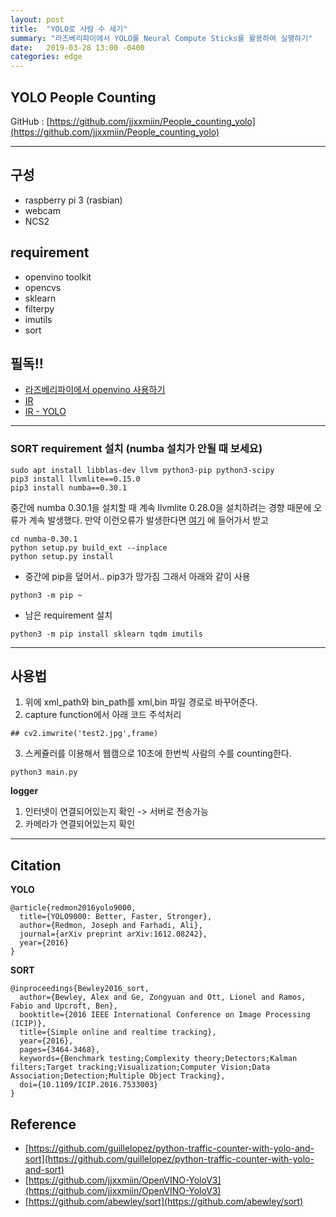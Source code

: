 ```yaml
---
layout: post
title:  "YOLO로 사람 수 세기"
summary: "라즈베리파이에서 YOLO를 Neural Compute Sticks를 활용하여 실행하기"
date:   2019-03-28 13:00 -0400
categories: edge
---
```


## YOLO People Counting

GitHub : [https://github.com/jjxxmiin/People_counting_yolo](https://github.com/jjxxmiin/People_counting_yolo)

---

## 구성
- raspberry pi 3 (rasbian)
- webcam
- NCS2

## requirement
- openvino toolkit
- opencvs
- sklearn
- filterpy
- imutils
- sort

## 필독!!
- [라즈베리파이에서 openvino 사용하기](https://jjxxmiin.github.io/pi/2019/03/08/NCS2/)
- [IR](https://jjxxmiin.github.io/pi/2019/03/08/NCS2_IR/)
- [IR - YOLO](https://jjxxmiin.github.io/openvino/2019/03/30/yolo-openvino/)

---

### SORT requirement 설치 (numba 설치가 안될 때 보세요)

```
sudo apt install libblas-dev llvm python3-pip python3-scipy
pip3 install llvmlite==0.15.0
pip3 install numba==0.30.1
```

중간에 numba 0.30.1을 설치할 때 계속 llvmlite 0.28.0을 설치하려는 경향 때문에 오류가 계속 발생했다. 만약 이런오류가 발생한다면 [여기](https://pypi.org/project/numba/0.30.1/) 에 들어가서 받고

```
cd numba-0.30.1
python setup.py build_ext --inplace
python setup.py install
```

- 중간에 pip을 덮어서.. pip3가 망가짐 그래서 아래와 같이 사용

```
python3 -m pip ~
```

- 남은 requirement 설치

```
python3 -m pip install sklearn tqdm imutils
```

---

## 사용법

1. 위에 xml_path와 bin_path를 xml,bin 파일 경로로 바꾸어준다.
2. capture function에서 아래 코드 주석처리
```
## cv2.imwrite('test2.jpg',frame)
```
3. 스케쥴러를 이용해서 웹캠으로 10초에 한번씩 사람의 수를 counting한다.

```
python3 main.py
```

**logger**
1. 인터넷이 연결되어있는지 확인 -> 서버로 전송가능
2. 카메라가 연결되어있는지 확인

---

## Citation

**YOLO**

    @article{redmon2016yolo9000,
      title={YOLO9000: Better, Faster, Stronger},
      author={Redmon, Joseph and Farhadi, Ali},
      journal={arXiv preprint arXiv:1612.08242},
      year={2016}
    }

**SORT**

    @inproceedings{Bewley2016_sort,
      author={Bewley, Alex and Ge, Zongyuan and Ott, Lionel and Ramos, Fabio and Upcroft, Ben},
      booktitle={2016 IEEE International Conference on Image Processing (ICIP)},
      title={Simple online and realtime tracking},
      year={2016},
      pages={3464-3468},
      keywords={Benchmark testing;Complexity theory;Detectors;Kalman filters;Target tracking;Visualization;Computer Vision;Data Association;Detection;Multiple Object Tracking},
      doi={10.1109/ICIP.2016.7533003}
    }


## Reference
- [https://github.com/guillelopez/python-traffic-counter-with-yolo-and-sort](https://github.com/guillelopez/python-traffic-counter-with-yolo-and-sort)
- [https://github.com/jjxxmiin/OpenVINO-YoloV3](https://github.com/jjxxmiin/OpenVINO-YoloV3)
- [https://github.com/abewley/sort](https://github.com/abewley/sort)
